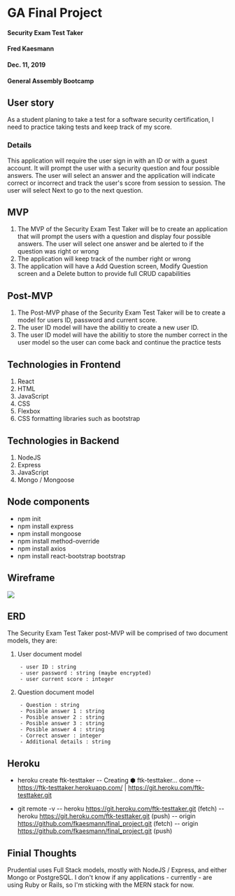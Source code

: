 # GA Final Project

#### Security Exam Test Taker

#### Fred Kaesmann

#### Dec. 11, 2019

#### General Assembly Bootcamp

## User story

As a student planing to take a test for a software security certification, I need to practice taking tests and keep track of my score.

### Details

This application will require the user sign in with an ID or with a guest account. It will prompt the user with a security question and four possible answers. The user will select an answer and the application will indicate correct or incorrect and track the user's score from session to session. The user will select Next to go to the next question.

## MVP

1. The MVP of the Security Exam Test Taker will be to create an application that will prompt the users with a question and display four possible answers. The user will select one answer and be alerted to if the question was right or wrong
2. The application will keep track of the number right or wrong
3. The application will have a Add Question screen, Modify Question screen and a Delete button to provide full CRUD capabilities

## Post-MVP

1. The Post-MVP phase of the Security Exam Test Taker will be to create a model for users ID, password and current score.
2. The user ID model will have the abilitiy to create a new user ID.
3. The user ID model will have the abilitiy to store the number correct in the user model so the user can come back and continue the practice tests

## Technologies in Frontend

1. React
2. HTML
3. JavaScript
4. CSS
5. Flexbox
6. CSS formatting libraries such as bootstrap

## Technologies in Backend

1. NodeJS
2. Express
3. JavaScript
4. Mongo / Mongoose

## Node components

- npm init
- npm install express
- npm install mongoose
- npm install method-override
- npm install axios
- npm install react-bootstrap bootstrap

## Wireframe

![](https://media.git.generalassemb.ly/user/23449/files/5aa83080-1bf9-11ea-867e-8038abb06413)

## ERD

The Security Exam Test Taker post-MVP will be comprised of two document models, they are:

1. User document model

```
    - user ID : string
    - user password : string (maybe encrypted)
    - user current score : integer
```

2. Question document model

```
    - Question : string
    - Posible answer 1 : string
    - Posible answer 2 : string
    - Posible answer 3 : string
    - Posible answer 4 : string
    - Correct answer : integer
    - Additional details : string
```

## Heroku

- heroku create ftk-testtaker
  -- Creating ⬢ ftk-testtaker... done
  -- https://ftk-testtaker.herokuapp.com/ | https://git.heroku.com/ftk-testtaker.git

- git remote -v
  -- heroku https://git.heroku.com/ftk-testtaker.git (fetch)
  -- heroku https://git.heroku.com/ftk-testtaker.git (push)
  -- origin https://github.com/fkaesmann/final_project.git (fetch)
  -- origin https://github.com/fkaesmann/final_project.git (push)

## Finial Thoughts

Prudential uses Full Stack models, mostly with NodeJS / Express, and either Mongo or PostgreSQL. I don't know if any applications - currently - are using Ruby or Rails, so I'm sticking with the MERN stack for now.

